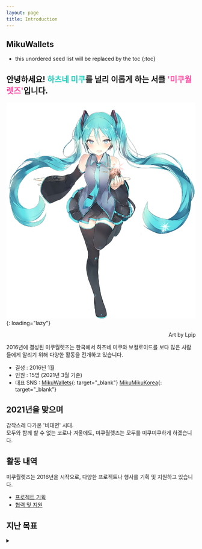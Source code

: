 ```yaml
---
layout: page
title: Introduction
---
```


## MikuWallets

* this unordered seed list will be replaced by the toc
{:toc}

<h2>안녕하세요! <span style="color: #22D0BF">하츠네 미쿠</span>를 널리 이롭게 하는 서클 <span style="color:#FF4EA4">'미쿠월렛즈'</span>입니다.</h2>

![miku_lpip](/assets/img/introduction/miku_lpip.png){: loading="lazy"}
<p style="text-align: right;">Art by Lpip</p>

2016년에 결성된 미쿠월렛즈는 한국에서 하츠네 미쿠와 보컬로이드를 보다 많은 사람들에게 알리기 위해 다양한 활동을 전개하고 있습니다.

* 결성 : 2016년 1월
* 인원 : 15명 (2021년 3월 기준)
* 대표 SNS : [<i class="fab fa-twitter" style="color: #1DA1F2;"></i> MikuWallets](https://twitter.com/MikuWallets){: target="_blank"} [<i class="fab fa-discord" style="color: #7289DA;"></i> MikuMikuKorea](https://discord.hatsunemiku.kr){: target="_blank"}

## 2021년을 맞으며
갑작스레 다가온 '비대면' 시대.  
모두와 함께 할 수 없는 코로나 겨울에도, 미쿠월렛즈는 모두를 미쿠미쿠하게 하겠습니다.

## 활동 내역
미쿠월렛즈는 2016년을 시작으로, 다양한 프로젝트나 행사를 기획 및 지원하고 있습니다.
* [프로젝트 기획](/projects/)
* [협력 및 지원](/cooperation/)

## 지난 목표
<details>
<summary data-closed="펼치기" data-open="접기"></summary>
<!-- 스타일 적용시 div 래핑 -->
<div markdown="1" style="padding: 15px 0">

### 2020년
> <span style="color: #FF4EA4;">"모두의 미쿠월렛즈, 모두가 미쿠월렛즈"</span>

![dayo](/assets/img/introduction/dayo.jpg){: style="width: 300px;" loading="lazy"}

3년의 시간동안 시나브로 형성된 고인물 이미지에서 탈피하여, 모두와 함께 가는 이상적인 서클이 되겠습니다.

</div>
</details>
